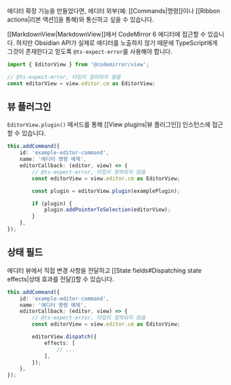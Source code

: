 에디터 확장 기능을 만들었다면, 에디터 외부(예: [[Commands|명령]]이나 [[Ribbon actions|리본 액션]]을 통해)와 통신하고 싶을 수 있습니다.

[[MarkdownView|MarkdownView]]에서 CodeMirror 6 에디터에 접근할 수 있습니다. 하지만 Obsidian API가 실제로 에디터를 노출하지 않기 때문에 TypeScript에게 그것이 존재한다고 믿도록 `@ts-expect-error`를 사용해야 합니다.

```ts
import { EditorView } from '@codemirror/view';

// @ts-expect-error, 타입이 정의되지 않음
const editorView = view.editor.cm as EditorView;
```

## 뷰 플러그인

`EditorView.plugin()` 메서드를 통해 [[View plugins|뷰 플러그인]] 인스턴스에 접근할 수 있습니다.

```ts
this.addCommand({
	id: 'example-editor-command',
	name: '에디터 명령 예제',
	editorCallback: (editor, view) => {
		// @ts-expect-error, 타입이 정의되지 않음
		const editorView = view.editor.cm as EditorView;

		const plugin = editorView.plugin(examplePlugin);

		if (plugin) {
			plugin.addPointerToSelection(editorView);
		}
	},
});
```

## 상태 필드

에디터 뷰에서 직접 변경 사항을 전달하고 [[State fields#Dispatching state effects|상태 효과를 전달]]할 수 있습니다.

```ts
this.addCommand({
	id: 'example-editor-command',
	name: '에디터 명령 예제',
	editorCallback: (editor, view) => {
		// @ts-expect-error, 타입이 정의되지 않음
		const editorView = view.editor.cm as EditorView;

		editorView.dispatch({
			effects: [
				// ...
			],
		});
	},
});
